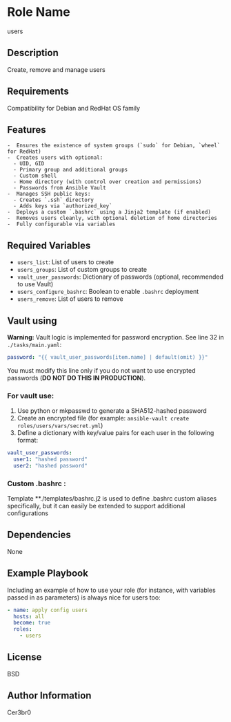 # Role Name

users

## Description

Create, remove and manage users

## Requirements

Compatibility for Debian and RedHat OS family

## Features
```
-  Ensures the existence of system groups (`sudo` for Debian, `wheel` for RedHat)
-  Creates users with optional:
  - UID, GID
  - Primary group and additional groups
  - Custom shell
  - Home directory (with control over creation and permissions)
  - Passwords from Ansible Vault
-  Manages SSH public keys:
  - Creates `.ssh` directory
  - Adds keys via `authorized_key`
-  Deploys a custom `.bashrc` using a Jinja2 template (if enabled)
-  Removes users cleanly, with optional deletion of home directories
-  Fully configurable via variables
```

## Required Variables

- `users_list`: List of users to create
- `users_groups`: List of custom groups to create
- `vault_user_passwords`: Dictionary of passwords (optional, recommended to use Vault)
- `users_configure_bashrc`: Boolean to enable `.bashrc` deployment
- `users_remove`: List of users to remove

## Vault using

**Warning:** Vault logic is implemented for password encryption. See line 32 in `./tasks/main.yaml`:
```yaml
password: "{{ vault_user_passwords[item.name] | default(omit) }}"
```

You must modify this line only if you do not want to use encrypted passwords (**DO NOT DO THIS IN PRODUCTION**).

### For vault use:

1. Use python or mkpasswd to generate a SHA512-hashed password
2. Create an encrypted file (for example: `ansible-vault create roles/users/vars/secret.yml`)
3. Define a dictionary with key/value pairs for each user in the following format:

```yaml
vault_user_passwords:
  user1: "hashed password"
  user2: "hashed password"
```
### Custom .bashrc : 

Template **./templates/bashrc.j2 is used to define .bashrc custom aliases specifically, but it can easily be extended to support additional configurations


## Dependencies

None

## Example Playbook

Including an example of how to use your role (for instance, with variables passed in as parameters) is always nice for users too:

```yaml
- name: apply config users
  hosts: all
  become: true
  roles:
    - users
```

## License

BSD

## Author Information

Cer3br0
